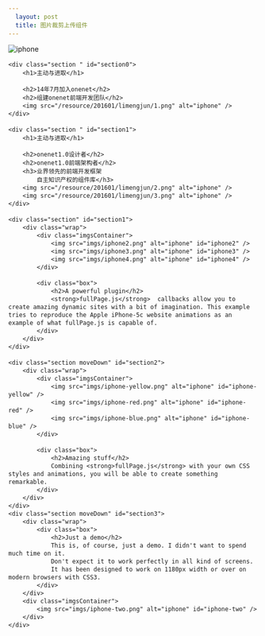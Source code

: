 ```yaml
---
  layout: post
  title: 图片裁剪上传组件
---
```

<link rel="stylesheet" type="text/css" href="/resource/201601/limengjun/jquery.fullPage.css" />
<!--[if IE]>
<script type="text/javascript">
    var console = { log: function() {} };
</script>
<![endif]-->
<style>


body{
    color: #333;
    font-family: "Lucida Grande", "Lucida Sans Unicode", Helvetica, Arial, Verdana, sans-serif;
}


    /* Style for our header texts
    * --------------------------------------- */
h1{
    font-size: 5em;
    font-family: arial,helvetica;
    margin:0;
    padding:0;
}
h2{
    font-size: 2em;
    margin: 0 0 18px 0;
    font-family: arial,helvetica;
}




    /* Common styles
    * --------------------------------------- */
img{
    -webkit-transition: all 0.7s ease-out;
    -moz-transition: all 0.7s ease-out;
    -o-transition: all 0.7s ease-out;
    transition: all 0.7s ease-out;
}
.section{
    text-align:center;
    overflow:hidden;
}
.wrap{
    width: 1180px;
    height: 100%;
    margin-left: auto;
    margin-right: auto;
    position: relative;
}
.box{
    text-align: left;
    color: #808080;
    font-size: 1.2em;
    line-height: 1.6em;
}




    /* Section 0
    * --------------------------------------- */
#section0{
    padding: 60px 0;
}
#section0 img{
    height: 100%;
    margin: 40px 0 0 0;
}




    /* Section 1
    * --------------------------------------- */


#section1 .box{
    position: absolute;
    top: 50%;
    left: 50%;
    margin-top: -192px;
    margin-left: 89px;
    width: 395px;
    z-index: 1;
}
#section1 .imgsContainer{
    display: block;
    position: absolute;
    z-index: 1;
    top: 42%;
    left: 58%;
    margin-top: -325px;
    margin-left: -747px;
    width: 800px;
    height: 696px;
}
#section1 img{
    height: 100%;
}
    /*screen resolutions between 620px and 800px*/
@media all and (min-width: 620px) and (max-width: 800px){
    #section1 .imgsContainer{
        margin-top: -278px;
        margin-left: -685px;
        width: 647px;
        height: 563px;
    }
}

    /*screen resolutions lower than 620px*/
@media all and (max-width: 620px){
    #section1 .imgsContainer{
        margin-top: -208px;
        margin-left: -516px;
        width: 534px;
        height: 464px;
    }
}
#iphone2{
    z-index: 10;
}
#iphone2.active{
    -webkit-transform: translate3d(-134px, 0px, 0px);
    -moz-transform: translate3d(-134px, 0px, 0px);
    -ms-transform:translate3d(-134px, 0px, 0px);
    transform: translate3d(-134px, 0px, 0px);
}

#iphone3{
    z-index: 12;
}
#iphone3.active{
    -webkit-transform: translate3d(213px, 0px, 0px);
    -moz-transform: translate3d(213px, 0px, 0px);
    -ms-transform:translate3d(213px, 0px, 0px);
    transform: translate3d(213px, 0px, 0px);
}

#iphone4{
    z-index: 11;
    left: 140px;
}

#iphone4.active{
    -webkit-transform: translate3d(548px, 0px, 0px);
    -moz-transform: translate3d(548px, 0px, 0px);
    -ms-transform:translate3d(548px, 0px, 0px);
    transform: translate3d(548px, 0px, 0px);
}




    /* Section 2
    * --------------------------------------- */
#section2 img{
    position:absolute;
}
#section2 .imgsContainer,
#staticImg .imgsContainer,
#section3 .imgsContainer{
    position: absolute;
    z-index: 1;
    left: 50%;
    display: block;
    margin-top: -288px;
    margin-left: -636px;
    width: 0;
    height: 0;

    -webkit-transition: all 1.2s ease-in-out;
    -moz-transition: all 1.2s ease-in-out;
    -o-transition: all 1.2s ease-in-out;
    transition: all 1.2s ease-in-out;
}

#section2.moveUp .imgsContainer{
    top: 50%;
}

#section2.moveDown .imgsContainer,
#staticImg .imgsContainer{
    top: 90%;
}

#section2.active .imgsContainer{
    top: 50%;
}

#section2 .box{
    top: 22%;
    left: 42%;
    position: absolute;
    width: 582px;
}

#iphone-yellow{
    top: -35px;
    left: -222px;
}

#iphone-red{
    top: -194px;
    left: 106px;
}

#iphone-blue{
    top: 320px;
    left: 448px;
}

#iphone-green{
    left: 106px;
    position:absolute;
}

#staticImg{
    display: block;
    position: absolute;
    z-index: 1;
    top: 200%;
    left: 0;
    width: 100%;
    min-width: 980px;
    height: 100%;

    -webkit-transition: all 0.7s ease-out;
    -moz-transition: all 0.7s ease-out;
    -o-transition: all 0.7s ease-out;
    transition: all 0.7s ease-out;

    -webkit-backface-visibility: hidden;
    -webkit-perspective: 1000;
}
#staticImg.moveDown{
    -webkit-transform: translate3d(0, 100%, 0);
    -ms-transform: translate3d(0, 100%, 0);
    transform: translate3d(0, 100%, 0);
}
#staticImg.moveUp{

    -webkit-transform: translate3d(0, 0, 0);
    -ms-transform: translate3d(0, 0, 0);
    transform: translate3d(0, 0, 0);
}
#staticImg.moveDown .imgsContainer{
    top: 50%;
}
#staticImg.moveDown img{
    top: 155px;
}

#staticImg.active .imgsContainer{
    top: 50%;
}


#staticImg.active img{
    top: 487px;
}





    /* Section 3
    * --------------------------------------- */
#section3 .imgsContainer{
    top: 50%;
}

#section3 img{
    top: 155px;
    left: 455px;
    position: absolute;
}
#section3 .box{
    text-align: center;
    margin: 10% 0 0 0;
}



    /* Overwriting fullPage.js tooltip color
    * --------------------------------------- */
.fp-tooltip{
    color: #AAA;
}
#fp-nav span, .fp-slidesNav span{
    border-color: #AAA;
}
#fp-nav li .active span, .fp-slidesNav .active span{
    background: #AAA;
}

</style>
<script src="/resource/201601/limengjun/jquery.min.js"></script>

<script type="text/javascript" src="/resource/201601/limengjun/jquery.fullPage.js"></script>

<script type="text/javascript">
    $(document).ready(function() {
        $('#fullpage').fullpage({
            'verticalCentered': false,
            'css3': true,
            'sectionsColor': ['#F0F2F4', '#fff', '#fff', '#fff'],
            'navigation': true,
            'navigationPosition': 'right',
            'navigationTooltips': ['fullPage.js', 'Powerful', 'Amazing', 'Simple'],

            'afterLoad': function(anchorLink, index){
                if(index == 2){
                    $('#iphone3, #iphone2, #iphone4').addClass('active');
                }
            },

            'onLeave': function(index, nextIndex, direction){
                if (index == 3 && direction == 'down'){
                    $('.section').eq(index -1).removeClass('moveDown').addClass('moveUp');
                }
                else if(index == 3 && direction == 'up'){
                    $('.section').eq(index -1).removeClass('moveUp').addClass('moveDown');
                }

                $('#staticImg').toggleClass('active', (index == 2 && direction == 'down' ) || (index == 4 && direction == 'up'));
                $('#staticImg').toggleClass('moveDown', nextIndex == 4);
                $('#staticImg').toggleClass('moveUp', index == 4 && direction == 'up');
            }
        });
    });
</script>

<div id="fullpage">
    <div id="staticImg">
        <div class="imgsContainer">
            <img src="imgs/iphone-green.png" alt="iphone" id="iphone-green" />
        </div>
    </div>

    <div class="section " id="section0">
        <h1>主动与进取</h1>

        <h2>14年7月加入onenet</h2>
        <h2>组建onenet前端开发团队</h2>
        <img src="/resource/201601/limengjun/1.png" alt="iphone" />
    </div>

    <div class="section " id="section1">
        <h1>主动与进取</h1>

        <h2>onenet1.0设计者</h2>
        <h2>onenet1.0前端架构者</h2>
        <h3>业界领先的前端开发框架
            自主知识产权的组件库</h3>
        <img src="/resource/201601/limengjun/2.png" alt="iphone" />
        <img src="/resource/201601/limengjun/3.png" alt="iphone" />
    </div>

    <div class="section" id="section1">
        <div class="wrap">
            <div class="imgsContainer">
                <img src="imgs/iphone2.png" alt="iphone" id="iphone2" />
                <img src="imgs/iphone3.png" alt="iphone" id="iphone3" />
                <img src="imgs/iphone4.png" alt="iphone" id="iphone4" />
            </div>

            <div class="box">
                <h2>A powerful plugin</h2>
                <strong>fullPage.js</strong>  callbacks allow you to create amazing dynamic sites with a bit of imagination. This example tries to reproduce the Apple iPhone-5c website animations as an example of what fullPage.js is capable of.
            </div>
        </div>
    </div>

    <div class="section moveDown" id="section2">
        <div class="wrap">
            <div class="imgsContainer">
                <img src="imgs/iphone-yellow.png" alt="iphone" id="iphone-yellow" />
                <img src="imgs/iphone-red.png" alt="iphone" id="iphone-red" />
                <img src="imgs/iphone-blue.png" alt="iphone" id="iphone-blue" />
            </div>

            <div class="box">
                <h2>Amazing stuff</h2>
                Combining <strong>fullPage.js</strong> with your own CSS styles and animations, you will be able to create something remarkable.
            </div>
        </div>
    </div>
    <div class="section moveDown" id="section3">
        <div class="wrap">
            <div class="box">
                <h2>Just a demo</h2>
                This is, of course, just a demo. I didn't want to spend much time on it.
                Don't expect it to work perfectly in all kind of screens.
                It has been designed to work on 1180px width or over on modern browsers with CSS3.
            </div>
        </div>
        <div class="imgsContainer">
            <img src="imgs/iphone-two.png" alt="iphone" id="iphone-two" />
        </div>
    </div>
</div>
